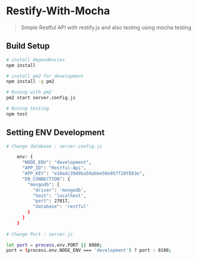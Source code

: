 # Restify-With-Mocha

> Simple Restful API with restify.js and also testing using mocha testing

## Build Setup

``` bash
# install dependencies
npm install

# install pm2 for development
npm install -g pm2

# Runing with pm2
pm2 start server.config.js

# Runing testing
npm test
```
## Setting ENV Development

``` bash
# Change database : server.config.js

    env: {
      "NODE_ENV": "development",
      "APP_ID": "Restful-Api",
      "APP_KEY": "e10adc3949ba59abbe56e057f20f883e",
      "DB_CONNECTION": {
        "mongodb": {
          "driver": 'mongodb',
          "host": 'localhost',
          "port": 27017,
          "database": 'restful'
        }
      }
    }
    
# Change Port : server.js

let port = process.env.PORT || 8000;
port = (process.env.NODE_ENV === 'development') ? port : 8100;

```
